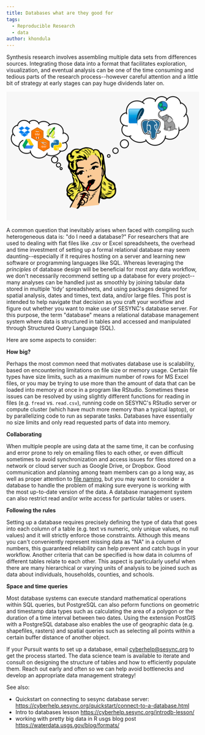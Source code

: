 ```yaml
---
title: Databases what are they good for
tags:
  - Reproducible Research
  - data
author: khondula
---
```


Synthesis research involves assembling multiple data sets from differences sources. Integrating those data into a format that facilitates exploration, visualization, and eventual analysis can be one of the time consuming and tedious parts of the research process--however careful attention and a little bit of strategy at early stages can pay huge dividends later on. 

![thinking](assets/images/db-thinking.png)

A common question that inevitably arises when faced with compiling such heterogeneous data is: "do I need a database?" For researchers that are used to dealing with flat files like .csv or Excel spreadsheets, the overhead and time investment of setting up a formal relational database may seem daunting--especially if it requires hosting on a server and learning new software or programming languages like SQL. Whereas leveraging the *principles* of database design will be beneficial for most any data workflow, we don't necessarily recommend setting up a database for every project--many analyses can be handled just as smoothly by joining tabular data stored in multiple 'tidy' spreadsheets, and using packages designed for spatial analysis, dates and times, text data, and/or large files. This post is intended to help navigate that decision as you craft your workflow and figure out whether you want to make use of SESYNC's database server. For this purpose, the term "database" means a relational database management system where data is structured in tables and accessed and manipulated through Structured Query Language (SQL).

Here are some aspects to consider:

**How big?** 

Perhaps the most common need that motivates database use is scalability, based on encountering limitations on file size or memory usage. Certain file types have size limits, such as a maximum number of rows for MS Excel files, or you may be trying  to use more than the amount of data that can be loaded into memory at once in a program like RStudio. Sometimes these issues can be resolved by using slightly different functions for reading in files (e.g. `fread` vs. `read.csv`), running code on SESYNC's RStudio server or compute cluster (which have much more memory than a typical laptop), or by parallelizing code to run as separate tasks. Databases have essentially no size limits and only read requested parts of data into memory. 

**Collaborating**

When multiple people are using data at the same time, it can be confusing and error prone to rely on emailing files to each other, or even difficult sometimes to avoid synchronization and access issues for files stored on a network or cloud server such as Google Drive, or Dropbox. Good communication and planning among team members can go a long way, as well as proper attention to [file naming](https://speakerdeck.com/jennybc/how-to-name-files), but you may want to consider a database to handle the problem of making sure everyone is working with the most up-to-date version of the data. A database management system can also restrict read and/or write access for particular tables or users. 

**Following the rules**

Setting up a database requires precisely defining the type of data that goes into each column of a table (e.g. text vs numeric, only unique values, no null values) and it will strictly enforce those constraints. Although this means you can't conveniently represent missing data as "NA" in a column of numbers, this guaranteed reliability can help prevent and catch bugs in your workflow. Another criteria that can be specified is how data in columns of different tables relate to each other. This aspect is particularly useful when there are many hierarchical or varying units of analysis to be joined such as data about individuals, households, counties, and schools. 

**Space and time queries**

Most database systems can execute standard mathematical operations within SQL queries, but PostgreSQL can also peform functions on geometric and timestamp data types such as calculating the area of a polygon or the duration of a time interval between two dates. Using the extension PostGIS with a PostgreSQL database also enables the use of geographic data (e.g. shapefiles, rasters) and spatial queries such as selecting all points within a certain buffer distance of another object. 


If your Pursuit wants to set up a database, email cyberhelp@sesync.org to get the process started. The data science team is available to iterate and consult on designing the structure of tables and how to efficiently populate them. Reach out early and often so we can help avoid bottlenecks and develop an appropriate data management strategy!


See also:

* Quickstart on connecting to sesync database server: https://cyberhelp.sesync.org/quickstart/connect-to-a-database.html
* Intro to databases lesson https://cyberhelp.sesync.org/introdb-lesson/
* working with pretty big data in R usgs blog post https://waterdata.usgs.gov/blog/formats/

